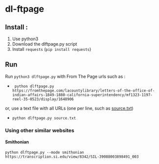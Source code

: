 # dl-ftpage

## Install :

1. Use python3
2. Download  the dlftpage.py script 
3. Install `requests` (`pip install requests`) 

## Run

Run `python3 dlftpage.py` with From The Page urls such as :

- ` python dlftpage.py https://fromthepage.com/lacountylibrary/letters-of-the-office-of-indian-affairs-1849-1880-california-superintendency/mf1323-1197-reel-35-0523/display/1648906`

or, use a text file with all URLs (one per line, such as [source.txt](source.txt))

- `python dlftpage.py source.txt`

### Using other similar websites

#### Smithonian

`python dlftpage.py --mode smithonian https://transcription.si.edu/view/8342/SIL-39088003898491_003`
